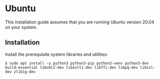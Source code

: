 # Ubuntu

This installation guide assumes that you are running Ubuntu version 20.04 on your system.

## Installation

Install the prerequisite system libraries and utilities:

```
$ sudo apt install -y python3 python3-pip python3-venv python3-dev build-essential libxml2-dev libxslt1-dev libffi-dev libpq-dev libssl-dev zlib1g-dev
```
